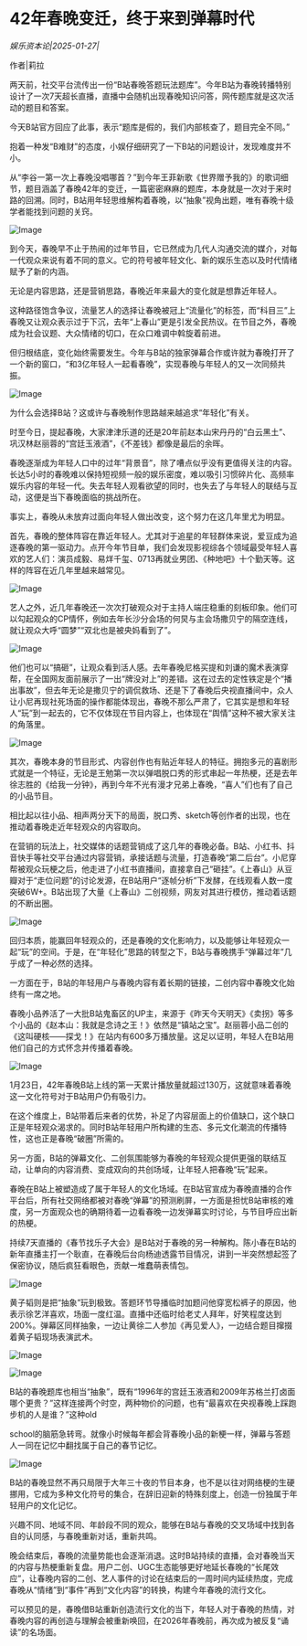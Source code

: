 # 42年春晚变迁，终于来到弹幕时代

*娱乐资本论|2025-01-27|*

作者|莉拉

两天前，社交平台流传出一份“B站春晚答题玩法题库”。今年B站为春晚转播特别设计了一次7天超长直播，直播中会随机出现春晚知识问答，网传题库就是这次活动的题目和答案。

今天B站官方回应了此事，表示“题库是假的，我们内部核查了，题目完全不同。”

抱着一种发“B难财”的态度，小娱仔细研究了一下B站的问题设计，发现难度并不小。

从“李谷一第一次上春晚没唱哪首？”到今年王菲新歌《世界赠予我的》的歌词细节，题目涵盖了春晚42年的变迁，一篇密密麻麻的题库，本身就是一次对于来时路的回溯。同时，B站用年轻思维解构着春晚，以“抽象”视角出题，唯有春晚十级学者能找到问题的关窍。

![Image](https://q6.itc.cn/images01/20250127/38a9daea952a4518bb07c9ac194bfe27.jpeg)

到今天，春晚早不止于热闹的过年节目，它已然成为几代人沟通交流的媒介，对每一代观众来说有着不同的意义。它的符号被年轻文化、新的娱乐生态以及时代情绪赋予了新的内涵。

无论是内容思路，还是营销思路，春晚近年来最大的变化就是想靠近年轻人。

这种路径饱含争议，流量艺人的选择让春晚被冠上“流量化”的标签，而“科目三”上春晚又让观众表示过于下沉，去年“上春山”更是引发全民热议。在节目之外，春晚成为社会议题、大众情绪的切口，在众口难调中斡旋着前进。

但归根结底，变化始终需要发生。今年与B站的独家弹幕合作或许就为春晚打开了一个新的窗口，“和3亿年轻人一起看春晚”，实现春晚与年轻人的又一次同频共振。

![Image](https://q0.itc.cn/images01/20250127/ca49b111b4d04a348102cc766b444fac.png)

为什么会选择B站？这或许与春晚制作思路越来越追求“年轻化”有关。

时至今日，提起春晚，大家津津乐道的还是20年前赵本山宋丹丹的“白云黑土”、巩汉林赵丽蓉的“宫廷玉液酒”，《不差钱》都像是最后的余晖。

春晚逐渐成为年轻人口中的过年“背景音”，除了嘈点似乎没有更值得关注的内容。长达5小时的春晚难以保持短视频一般的娱乐密度，难以吸引习惯碎片化、高频率娱乐内容的年轻一代。失去年轻人观看欲望的同时，也失去了与年轻人的联结与互动，这便是当下春晚面临的挑战所在。

事实上，春晚从未放弃过面向年轻人做出改变，这个努力在这几年里尤为明显。

首先，春晚的整体阵容在靠近年轻人。尤其对于追星的年轻群体来说，爱豆成为追逐春晚的第一驱动力。点开今年节目单，我们会发现影视综各个领域最受年轻人喜欢的艺人们：演员成毅、易烊千玺、0713再就业男团、《种地吧》十个勤天等。这样的阵容在近几年里越来越常见。

![Image](https://q9.itc.cn/images01/20250127/2ffe37c4a7c745c8bf8228fe543a9181.png)

艺人之外，近几年春晚还一次次打破观众对于主持人端庄稳重的刻板印象。他们可以勾起观众的CP情怀，例如去年长沙分会场的何炅与主会场撒贝宁的隔空连线，就让观众大呼“圆梦”“双北也是被央妈看到了”。

![Image](https://q5.itc.cn/images01/20250127/4c42de1793a1429e9928abd4073918f4.png)

他们也可以“搞砸”，让观众看到活人感。去年春晚尼格买提和刘谦的魔术表演穿帮，在全国网友面前展示了一出“牌没对上”的差错。这在过去的定性铁定是个“播出事故”，但去年无论是撒贝宁的调侃救场、还是下了春晚后央视直播间中，众人让小尼再现社死场面的操作都能体现出，春晚不那么严肃了，它其实是想和年轻人“玩”到一起去的，它不仅体现在节目内容上，也体现在“舆情”这种不被大家关注的角落里。

![Image](https://q4.itc.cn/images01/20250127/9e008713083f42e583ceefae4557dc29.png)

其次，春晚本身的节目形式、内容创作也有贴近年轻人的特征。拥抱多元的喜剧形式就是一个特征，无论是王勉第一次以弹唱脱口秀的形式串起一年热梗，还是去年徐志胜的《给我一分钟》，再到今年不光有漫才兄弟上春晚，“喜人”们也有了自己的小品节目。

相比起以往小品、相声两分天下的局面，脱口秀、sketch等创作者的出现，也在推动着春晚走近年轻观众的内容取向。

在营销的玩法上，社交媒体的话题营销成了这几年的春晚必备。B站、小红书、抖音快手等社交平台通过内容营销，承接话题与流量，打造春晚“第二后台”。小尼穿帮被观众玩梗之后，他走进了小红书直播间，直接拿自己“砸挂”。《上春山》从豆瓣对于“走位问题”的讨论发源，在B站用户“逐帧分析”下发酵，在线观看人数一度突破6W+。B站出现了大量《上春山》二创视频，网友对其进行模仿，推动着话题的不断出圈。

![Image](https://q7.itc.cn/images01/20250127/1bbba2ec3ee34521a2a9a08c7dd80c5d.jpeg)

回归本质，能赢回年轻观众的，还是春晚的文化影响力，以及能够让年轻观众一起“玩”的空间。于是，在“年轻化”思路的转型之下，B站与春晚携手“弹幕过年”几乎成了一种必然的选择。

一方面在于，B站的年轻用户与春晚内容有着长期的链接，二创内容中春晚文化始终有一席之地。

春晚小品养活了一大批B站鬼畜区的UP主，来源于《昨天今天明天》《卖拐》等多个小品的《赵本山：我就是念诗之王！》依然是“镇站之宝”。赵丽蓉小品二创的《这叫硬核——探戈！》在站内有600多万播放量。这足以证明，年轻人在B站用他们自己的方式怀念并传播着春晚。

![Image](https://q2.itc.cn/images01/20250127/c7d0a517ec6344aab861e2db75c57126.png)

1月23日，42年春晚B站上线的第一天累计播放量就超过130万，这就意味着春晚这一文化符号对于B站用户仍有吸引力。

在这个维度上，B站带着后来者的优势，补足了内容层面上的价值缺口，这个缺口正是年轻观众渴求的。同时B站年轻用户所构建的生态、多元文化潮流的传播特性，这也正是春晚“破圈”所需的。

另一方面，B站的弹幕文化、二创氛围能够为春晚的年轻观众提供更强的联结互动，让单向的内容消费、变成双向的共创场域，让年轻人把春晚“玩”起来。

春晚在B站上被塑造成了属于年轻人的文化场域。在B站官宣成为春晚直播的合作平台后，所有社交网络都被对春晚“弹幕”的预测刷屏，一方面是担忧B站审核的难度，另一方面观众也的确期待着一边看春晚一边发弹幕实时讨论，与节目呼应出新的热梗。

持续7天直播的《春节找乐子大会》是B站对于春晚的另一种解构。陈小春在B站的新年直播主打一个耿直，在春晚后台向杨迪透露节目情况，讲到一半突然想起签了保密协议，随后疯狂看眼色，贡献一堆蠢萌表情包。

![Image](https://q2.itc.cn/images01/20250127/6811eb6599ce4ab8813d2a0dec8145dc.jpeg)

黄子韬则是把“抽象”玩到极致。答题环节导播临时加题问他穿宽松裤子的原因，他表示徐艺洋喜欢，场面一度红温。直播中还临时给老丈人拜年，好笑程度达到200%。弹幕区同样抽象，一边让黄徐二人参加《再见爱人》，一边结合题目撺掇着黄子韬现场表演武术。

![Image](https://q3.itc.cn/images01/20250127/36690077347843d68c74b7f0e6460aa1.jpeg)

![Image](https://q7.itc.cn/images01/20250127/eaafeb607dd945a99d2107bfaf0545a8.jpeg)

B站的春晚题库也相当“抽象”，既有“1996年的宫廷玉液酒和2009年苏格兰打卤面哪个更贵？”这样连接两个时空，两种物价的问题，也有“最喜欢在央视春晚上踩跑步机的人是谁？”这种old

 school的脑筋急转弯。就像小时候每年都会背春晚小品的新梗一样，弹幕与答题人一同在记忆中翻找属于自己的春节记忆。

![Image](https://q8.itc.cn/images01/20250127/295c72ab307443e9993f286f02f4f905.jpeg)

B站的春晚显然不再只局限于大年三十夜的节目本身，也不是以往对网络梗的生硬挪用，它成为多种文化符号的集合，在辞旧迎新的特殊刻度上，创造一份独属于年轻用户的文化记忆。

兴趣不同、地域不同、年龄段不同的观众，能够在B站与春晚的交叉场域中找到各自的认同感，与春晚重新对话，重新共鸣。

晚会结束后，春晚的流量势能也会逐渐消退。这时B站持续的直播，会对春晚当天的内容与热梗重新复盘。用户二创、UGC生态能够更好地延长春晚的“长尾效应”，让春晚内容的二创、艺人事件的讨论在结束后的一周时间内延续热度，完成春晚从“情绪”到“事件”再到“文化内容”的转换，构建今年春晚的流行文化。

可以预见的是，春晚借B站重新创造流行文化的当下，年轻人对于春晚的热情，对春晚内容的再创造与理解会被重新唤回，在2026年春晚前，再次成为被反复“诵读”的名场面。


